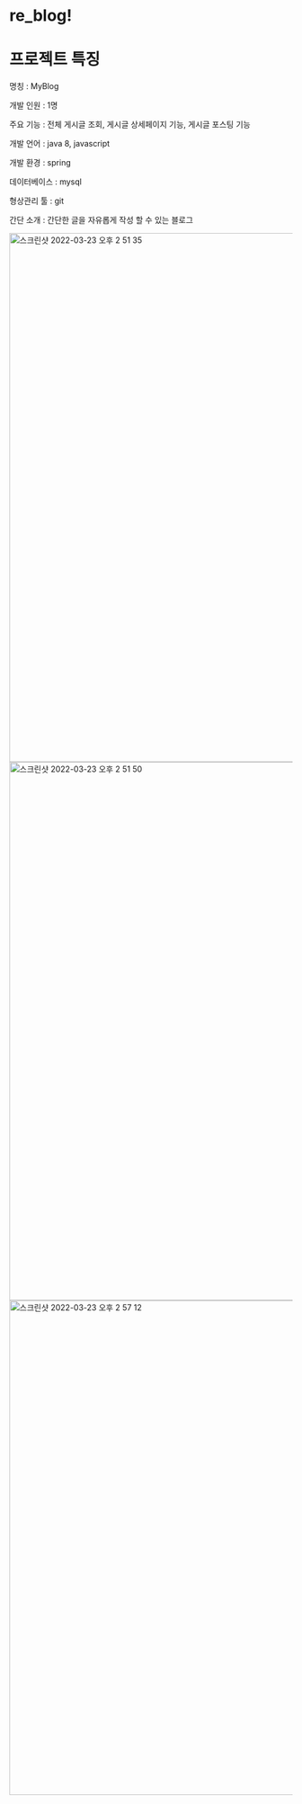 # re_blog!

<h1>프로젝트 특징</h1>
<p> 명칭 : MyBlog</p>
<p>개발 인원 : 1명</p>
<p>주요 기능 : 전체 게시글 조회, 게시글 상세페이지 기능, 게시글 포스팅 기능</p>
<p>개발 언어 : java 8, javascript</p>
<p>개발 환경 : spring</p>
<p>데이터베이스 : mysql</p>
<p>형상관리 툴 : git</p>
<p>간단 소개 : 간단한 글을 자유롭게 작성 할 수 있는 블로그</p>

<img width="941" alt="스크린샷 2022-03-23 오후 2 51 35" src="https://user-images.githubusercontent.com/98807506/159633509-496e44de-20c2-409c-a2b6-8a34630aef6b.png">
<img width="958" alt="스크린샷 2022-03-23 오후 2 51 50" src="https://user-images.githubusercontent.com/98807506/159633442-476207d9-7d57-47f1-81c3-c300fd4ea93c.png">
<img width="880" alt="스크린샷 2022-03-23 오후 2 57 12" src="https://user-images.githubusercontent.com/98807506/159633451-b094841e-d76a-4057-9a0d-8b36df0d4f81.png">

